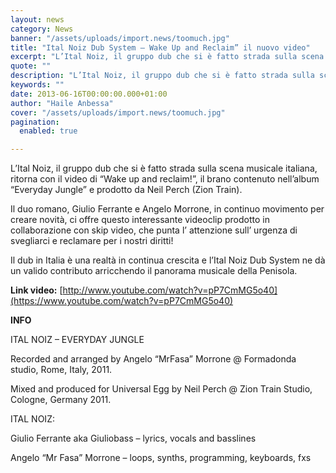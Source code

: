 ```yaml
---
layout: news
category: News
banner: "/assets/uploads/import.news/toomuch.jpg"
title: "Ital Noiz Dub System – Wake Up and Reclaim” il nuovo video"
excerpt: "L’Ital Noiz, il gruppo dub che si è fatto strada sulla scena musicale italiana, ritorna con il video di “Wake up and reclaim!”, il brano contenuto nell’album “Everyday Jungle” e prodotto da Neil Perch (Zion Train). Il duo romano, Giulio Ferrante e Angelo Morrone, in continuo movimento per creare novità, ci offre questo interessante videoclip [&hellip"
quote: ""
description: "L’Ital Noiz, il gruppo dub che si è fatto strada sulla scena musicale italiana, ritorna con il video di “Wake up and reclaim!”, il brano contenuto nell’album “Everyday Jungle” e prodotto da Neil Perch (Zion Train). Il duo romano, Giulio Ferrante e Angelo Morrone, in continuo movimento per creare novità, ci offre questo interessante videoclip [&hellip"
keywords: ""
date: 2013-06-16T00:00:00.000+01:00
author: "Haile Anbessa"
cover: "/assets/uploads/import.news/toomuch.jpg"
pagination:
  enabled: true

---
```


L’Ital Noiz, il gruppo dub che si è fatto strada sulla scena musicale italiana, ritorna con il video di “Wake up and reclaim!”, il brano contenuto nell’album “Everyday Jungle” e prodotto da Neil Perch (Zion Train).

Il duo romano, Giulio Ferrante e Angelo Morrone, in continuo movimento per creare novità, ci offre questo interessante videoclip prodotto in collaborazione con skip video, che punta l’ attenzione sull’ urgenza di svegliarci e reclamare per i nostri diritti!

Il dub in Italia è una realtà in continua crescita e l’Ital Noiz Dub System ne dà un valido contributo arricchendo il panorama musicale della Penisola.

**Link video:** [http://www.youtube.com/watch?v=pP7CmMG5o40](https://www.youtube.com/watch?v=pP7CmMG5o40)

**INFO**

ITAL NOIZ – EVERYDAY JUNGLE

Recorded and arranged by Angelo “MrFasa” Morrone @ Formadonda studio, Rome, Italy, 2011.

Mixed and produced for Universal Egg by Neil Perch @ Zion Train Studio, Cologne, Germany 2011.

ITAL NOIZ:

Giulio Ferrante aka Giuliobass – lyrics, vocals and basslines

Angelo “Mr Fasa” Morrone – loops, synths, programming, keyboards, fxs